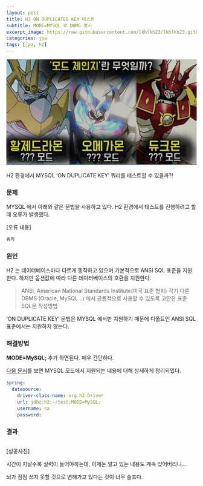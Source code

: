 ```yaml
---
layout: post
title: H2 ON DUPLICATED KEY 테스트
subtitle: MODE=MYSQL 로 DBMS 명시
excerpt_image: https://raw.githubusercontent.com/lkhlkh23/lkhlkh23.github.io/master/images/2023-12-19/banner.png
categories: jpa
tags: [jpa, h2]
---
```


![banner](https://raw.githubusercontent.com/lkhlkh23/lkhlkh23.github.io/master/images/2023-12-21/banner.png)


H2 환경에서 MYSQL ‘ON DUPLICATE KEY’ 쿼리를 테스트할 수 있을까?!

### 문제

MYSQL 에서 아래와 같은 문법을 사용하고 있다. H2 환경에서 테스트를 진행하려고 할 때 오류가 발생했다.

[오류 내용]

```sql
쿼리
```

### 원인

H2 는 데이터베이스마다 다르게 동작하고 있으며 기본적으로 ANSI SQL 표준을 지원한다. 하지만 옵션값에 따라 다른 데이터베이스의 호환을 지원한다.

> ANSI, American National Standards Institute(미국 표준 협회)
각기 다른 DBMS (Oracle, MySQL ..) 에서 공통적으로 사용할 수 있도록 고안한 표준 SQL문 작성방법
>

‘ON DUPLICATE KEY’ 문법은 MYSQL 에서만 지원하기 때문에 디폴트인 ANSI SQL 표준에서는 지원하지 않는다.

### 해결방법

**MODE=MySQL;** 추가 하면된다. 매우 간단하다.

[다음 문서](https://www.h2database.com/html/features.html#compatibility)를 보면 MYSQL 모드에서 지원되는 내용에 대해 상세하게 정리되있다.

```yaml
spring:
  datasource:
    driver-class-name: org.h2.Driver  
    url: jdbc:h2:~/test;MODE=MySQL;
    username: sa  
    password:  
```

### 결과

```java

```

[성공사진]

시간이 지날수록 실력이 늘어야하는데, 이제는 알고 있는 내용도 계속 잊어버리니…

뇌가 점점 쓰지 못할 것으로 변해가고 있다는 것이 너무 슬프다.

